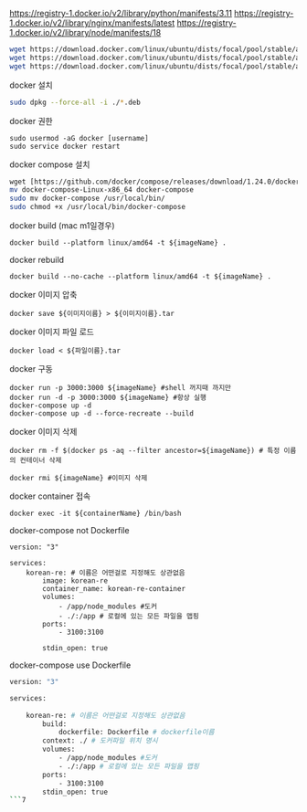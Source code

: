 
https://registry-1.docker.io/v2/library/python/manifests/3.11
https://registry-1.docker.io/v2/library/nginx/manifests/latest
https://registry-1.docker.io/v2/library/node/manifests/18

```sh
wget https://download.docker.com/linux/ubuntu/dists/focal/pool/stable/amd64/docker-ce-cli_20.10.11~3-0~ubuntu-focal_amd64.deb
wget https://download.docker.com/linux/ubuntu/dists/focal/pool/stable/amd64/containerd.io_1.4.11-1_amd64.deb
wget https://download.docker.com/linux/ubuntu/dists/focal/pool/stable/amd64/docker-ce_20.10.11~3-0~ubuntu-focal_amd64.deb
```

docker 설치
```sh
sudo dpkg --force-all -i ./*.deb
```

docker 권한
```
sudo usermod -aG docker [username]
sudo service docker restart
```

docker compose 설치
```sh
wget [https://github.com/docker/compose/releases/download/1.24.0/docker-compose-Linux-x86_64](https://github.com/docker/compose/releases/download/1.24.0/docker-compose-Linux-x86_64)
mv docker-compose-Linux-x86_64 docker-compose
sudo mv docker-compose /usr/local/bin/
sudo chmod +x /usr/local/bin/docker-compose
```

docker build (mac m1일경우)
```
docker build --platform linux/amd64 -t ${imageName} .
```

docker rebuild
```
docker build --no-cache --platform linux/amd64 -t ${imageName} .
```

docker 이미지 압축
```
docker save ${이미지이름} > ${이미지이름}.tar
```

docker 이미지 파일 로드
```
docker load < ${파일이름}.tar
```

docker 구동
```
docker run -p 3000:3000 ${imageName} #shell 꺼지때 까지만
docker run -d -p 3000:3000 ${imageName} #항상 실행
docker-compose up -d
docker-compose up -d --force-recreate --build
```

docker 이미지 삭제
```
docker rm -f $(docker ps -aq --filter ancestor=${imageName}) # 특정 이름의 컨테이너 삭제

docker rmi ${imageName} #이미지 삭제
```

docker container 접속
```
docker exec -it ${containerName} /bin/bash
```

docker-compose not Dockerfile
```
version: "3"

services:
	korean-re: # 이름은 어떤걸로 지정해도 상관없음
		image: korean-re
		container_name: korean-re-container
		volumes:
			- /app/node_modules #도커
			- ./:/app # 로컬에 있는 모든 파일을 맵핑
		ports:
			- 3100:3100
		
		stdin_open: true
```

docker-compose use Dockerfile
```sh
version: "3"

services:
	
	korean-re: # 이름은 어떤걸로 지정해도 상관없음
		build:
			dockerfile: Dockerfile # dockerfile이름
		context: ./ # 도커파일 위치 명시
		volumes:
			- /app/node_modules #도커
			- ./:/app # 로컬에 있는 모든 파일을 맵핑
		ports:
			- 3100:3100
		stdin_open: true
```7

